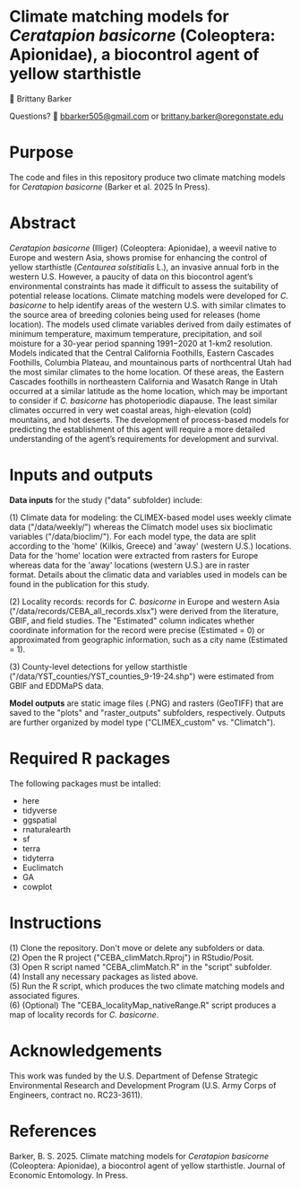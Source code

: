 # Climate matching models for *Ceratapion basicorne* (Coleoptera: Apionidae), a biocontrol agent of yellow starthistle

👥 Brittany Barker 

Questions? 📧 bbarker505@gmail.com or brittany.barker@oregonstate.edu  

# Purpose

The code and files in this repository produce two climate matching models for *Ceratapion basicorne* (Barker et al. 2025 In Press). 

# Abstract

*Ceratapion basicorne* (Illiger) (Coleoptera: Apionidae), a weevil native to Europe and western Asia, shows promise for enhancing the control of yellow starthistle (*Centaurea solstitialis* L.), an invasive annual forb in the western U.S. However, a paucity of data on this biocontrol agent’s environmental constraints has made it difficult to assess the suitability of potential release locations. Climate matching models were developed for *C. basicorne* to help identify areas of the western U.S. with similar climates to the source area of breeding colonies being used for releases (home location). The models used climate variables derived from daily estimates of minimum temperature, maximum temperature, precipitation, and soil moisture for a 30-year period spanning 1991−2020 at 1-km2 resolution. Models indicated that the Central California Foothills, Eastern Cascades Foothills, Columbia Plateau, and mountainous parts of northcentral Utah had the most similar climates to the home location. Of these areas, the Eastern Cascades foothills in northeastern California and Wasatch Range in Utah occurred at a similar latitude as the home location, which may be important to consider if *C. basicorne* has photoperiodic diapause. The least similar climates occurred in very wet coastal areas, high-elevation (cold) mountains, and hot deserts. The development of process-based models for predicting the establishment of this agent will require a more detailed understanding of the agent’s requirements for development and survival.

# Inputs and outputs

**Data inputs** for the study ("data" subfolder) include:  

(1) Climate data for modeling: the CLIMEX-based model uses weekly climate data ("/data/weekly/") whereas the Climatch model uses six bioclimatic variables ("/data/bioclim/"). For each model type, the data are split according to the 'home' (Kilkis, Greece) and 'away' (western U.S.) locations. Data for the 'home' location were extracted from rasters for Europe whereas data for the 'away' locations (western U.S.) are in raster format. Details about the climatic data and variables used in models can be found in the publication for this study.

(2) Locality records: records for *C. basicorne* in Europe and western Asia ("/data/records/CEBA_all_records.xlsx") were derived from the literature, GBIF, and field studies. The "Estimated" column indicates whether coordinate information for the record were precise (Estimated = 0) or approximated from geographic information, such as a city name (Estimated = 1).

(3) County-level detections for yellow starthistle ("/data/YST_counties/YST_counties_9-19-24.shp") were estimated from GBIF and EDDMaPS data.

**Model outputs** are static image files (.PNG) and rasters (GeoTIFF) that are saved to the "plots" and "raster_outputs" subfolders, respectively. Outputs are further organized by model type ("CLIMEX_custom" vs. "Climatch"). 

# Required R packages

The following packages must be intalled:
- here
- tidyverse
- ggspatial
- rnaturalearth
- sf
- terra
- tidyterra
- Euclimatch
- GA
- cowplot

# Instructions

(1) Clone the repository. Don't move or delete any subfolders or data.  
(2) Open the R project ("CEBA_climMatch.Rproj") in RStudio/Posit.   
(3) Open R script named "CEBA_climMatch.R" in the "script" subfolder.  
(4) Install any necessary packages as listed above.    
(5) Run the R script, which produces the two climate matching models and associated figures.  
(6) (Optional) The "CEBA_localityMap_nativeRange.R" script produces a map of locality records for *C. basicorne*.  

# Acknowledgements

This work was funded by the U.S. Department of Defense Strategic Environmental Research and Development Program (U.S. Army Corps of Engineers, contract no. RC23-3611).

# References

Barker, B. S. 2025. Climate matching models for *Ceratapion basicorne* (Coleoptera: Apionidae), a biocontrol agent of yellow starthistle. Journal of Economic Entomology. In Press.
